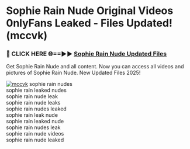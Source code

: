 # Sophie Rain Nude Original Videos 0nlyFans Leaked - Files Updated! (mccvk)

<h3>🔴 CLICK HERE 🌐==►► <a href="https://tinyurl.com/yc6ubb5a" rel="nofollow">Sophie Rain Nude Updated Files</a></h3>

Get Sophie Rain Nude and all content. Now you can access all videos and pictures of Sophie Rain Nude. New Updated Files 2025!

[![mccvk](https://i.imgur.com/7eu0CRL.gif)](https://tinyurl.com/yc6ubb5a)
sophie rain nudes<br>
sophie rain leaked nudes<br>
sophie rain nude leak<br>
sophie rain nude leaks<br>
sophie rain nudes leaked<br>
sophie rain leak nude<br>
sophie rain leaked nude<br>
sophie rain nudes leak<br>
sophie rain nude videos<br>
sophie rain nude leaked